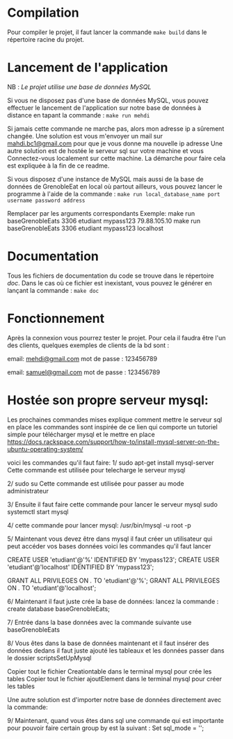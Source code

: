 # Compilation

Pour compiler le projet, il faut lancer la commande `make build` dans le répertoire racine
du projet.


# Lancement de l'application

NB : *Le projet utilise une base de données MySQL*

Si vous ne disposez pas d'une base de données MySQL, vous pouvez effectuer le lancement
de l'application sur notre base de données à distance en tapant la commande :
`make run mehdi`

Si jamais cette commande ne marche pas, alors mon adresse ip a sûrement changée.
Une solution est vous m'envoyer un mail sur mahdi.bc1@gmail.com pour que je vous donne ma
nouvelle ip adresse
Une autre solution est de hostée le serveur sql sur votre machine et vous
Connectez-vous localement sur cette machine. La démarche pour faire cela est expliquée à la fin de ce readme. 

Si vous disposez d'une instance de MySQL mais aussi de la base de données de GrenobleEat en 
local où partout ailleurs, vous pouvez lancer le programme à l'aide de la commande :
`make run local_database_name port username password address`

Remplacer par les arguments correspondants
Exemple:
make run baseGrenobleEats 3306 etudiant mypass123 79.88.105.10
make run baseGrenobleEats 3306 etudiant mypass123 localhost


# Documentation

Tous les fichiers de documentation du code se trouve dans le répertoire *doc*.
Dans le cas où ce fichier est inexistant, vous pouvez le générer en lançant la commande :
`make doc`

# Fonctionnement

Après la connexion vous pourrez tester le projet.
Pour cela il faudra être l'un des clients, quelques exemples de clients de la bd sont :
  
email: mehdi@gmail.com
mot de passe : 123456789
 
email: samuel@gmail.com
mot de passe : 123456789

 
 
# Hostée son propre serveur mysql:
Les prochaines commandes mises explique comment mettre le serveur sql en place 
les commandes sont inspirée de ce lien qui comporte un tutoriel simple pour télécharger mysql et le mettre en place
https://docs.rackspace.com/support/how-to/install-mysql-server-on-the-ubuntu-operating-system/
 
voici les commandes qu'il faut faire:
1/
sudo apt-get install mysql-server
Cette commande est utilisée pour telecharge le serveur mysql
 
2/
sudo su
Cette commande est utilisée pour passer au mode administrateur
 
3/
Ensuite il faut faire cette commande pour lancer le serveur mysql
sudo systemctl start mysql
 
4/
cette commande pour lancer mysql:
/usr/bin/mysql -u root -p
 
5/
Maintenant vous devez être dans mysql
il faut créer un utilisateur qui peut accéder vos bases données
voici les commandes qu'il faut lancer
 
CREATE USER 'etudiant'@'%' IDENTIFIED BY 'mypass123';
CREATE USER 'etudiant'@'localhost' IDENTIFIED BY 'mypass123';
 
GRANT ALL PRIVILEGES ON *.* TO 'etudiant'@'%';
GRANT ALL PRIVILEGES ON *.* TO 'etudiant'@'localhost';
 
6/
Maintenant il faut juste crée la base de données:
lancez la commande :
create database baseGrenobleEats;
 
7/
Entrée dans la base données avec la commande suivante
use baseGrenobleEats
 
8/
Vous êtes dans la base de données maintenant et il faut insérer des données dedans
il faut juste ajouté les tableaux et les données
passer dans le dossier scriptsSetUpMysql
 
Copier tout le fichier Creationtable dans le terminal mysql pour crée les tables
Copier tout le fichier ajoutElement dans le terminal mysql pour créer les tables
 
Une autre solution est d'importer notre base de données directement avec la commande:
 
9/
Maintenant, quand vous êtes dans sql une commande qui est importante pour pouvoir faire certain
group by est la suivant :
Set sql_mode = '';
